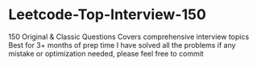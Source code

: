 # Leetcode-Top-Interview-150
150 Original & Classic Questions Covers comprehensive interview topics
Best for 3+ months of prep time
I have solved all the problems if any mistake or optimization needed, please feel free to commit
